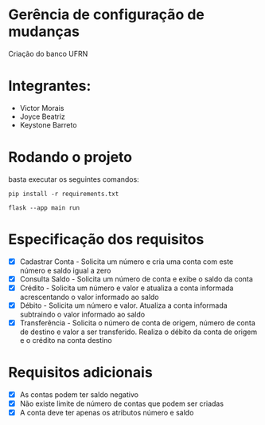 # Gerência de configuração de mudanças
Criação do banco UFRN

# Integrantes:
* Victor Morais
* Joyce Beatriz
* Keystone Barreto

# Rodando o projeto

basta executar os seguintes comandos:
```
pip install -r requirements.txt

flask --app main run
```

# Especificação dos requisitos

- [x] Cadastrar Conta -  Solicita um número e cria uma conta com este número e saldo igual a zero
- [x] Consulta Saldo - Solicita um número de conta e exibe o saldo da conta
- [x] Crédito - Solicita um número e valor e atualiza a conta informada acrescentando o valor informado ao saldo
- [x] Débito - Solicita um número e valor. Atualiza a conta informada subtraindo o valor informado ao saldo
- [x] Transferência - Solicita o número de conta de origem, número de conta de destino e valor a ser transferido. Realiza o débito da conta de origem e o crédito na conta destino

# Requisitos adicionais
- [x] As contas podem ter saldo negativo
- [x] Não existe limite de número de contas que podem ser criadas
- [x] A conta deve ter apenas os atributos número e saldo